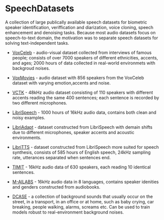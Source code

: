 # SpeechDatasets 

A collection of large publically available speech datasets for biometric speaker identification, veriffication and diarization, voice cloning, speech enhancement and denoising tasks. Because most audio datasets focus on speech-to-text domain, the motivation was to separate speech datasets for solving text-independent tasks.  

* [VoxCeleb](https://www.robots.ox.ac.uk/~vgg/data/voxceleb/) - audio-visual dataset collected from interviews of famous people; consists of over 7000 speakers of different ethnicities, accents, and ages; 2000 hours of data collected in real-world environmets with backgroud noises. 

* [VoxMovies](https://www.robots.ox.ac.uk/~vgg/data/voxmovies/) - audio dataset with 856 speakers from the VoxCeleb dataset with varying emotion,accents and noise.  

* [VCTK](https://datashare.ed.ac.uk/handle/10283/3443) - 48kHz audio dataset consisting of 110 speakers with different accents reading the same 400 sentences; each sentence is recorded by two different microphones.

* [LibriSpeech](http://www.openslr.org/12) - 1000 hours of 16kHz audio data, contains both clean and noisy examples. 

* [LibriAdapt](https://github.com/akhilmathurs/libriadapt) - dataset constructed from LibriSpeech with demain shifts due to different microphones, speaker accents and acoustic environments. 

* [LibriTTS](https://openslr.org/60/) - dataset constructed from LibriSpeech more suited for speech synthesis, consists of 585 hours of English speech, 24kHz sampling rate, utterances separated when sentences end.

* [TIMIT](https://www.kaggle.com/mfekadu/darpa-timit-acousticphonetic-continuous-speech) - 16kHz audio data of 630 speakers, each reading 10 identical sentences.   

* [M-AILABS](https://www.caito.de/2019/01/the-m-ailabs-speech-dataset/) - 16kHz audio data in 8 languages, contains speaker idenities and genders constructed from audiobooks.

* [DCASE](http://dcase.community/challenge2017/index) - a collection of background sounds that usually occur on the street, in a transport, in an office or at home, such as baby crying, car breaking, people walking, alarms, screams etc. Can be used to train models robust to real-environment background noises. 
